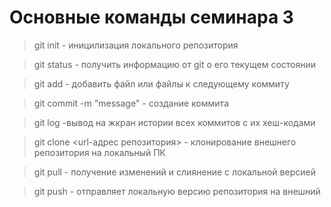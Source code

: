 # Основные команды семинара 3

> git init - иницилизация локального репозитория

> git status - получить информацию от git о его текущем состоянии

> git add - добавить файл или файлы к следующему коммиту

> git commit -m "message" - создание коммита

> git log -вывод на жкран истории всех коммитов с их хеш-кодами

> git clone <url-адрес репозитория> - клонирование внешнего репозитория на локальный ПК 

> git pull - получение изменений и слиянение с локальной версией

> git push - отправляет локальную версию репозитория на внешний
